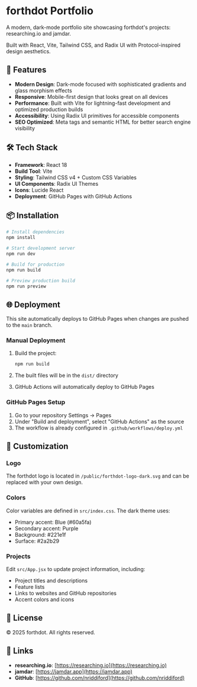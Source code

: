 # forthdot Portfolio

A modern, dark-mode portfolio site showcasing forthdot's projects: researching.io and jamdar.

Built with React, Vite, Tailwind CSS, and Radix UI with Protocol-inspired design aesthetics.

## 🚀 Features

- **Modern Design**: Dark-mode focused with sophisticated gradients and glass morphism effects
- **Responsive**: Mobile-first design that looks great on all devices
- **Performance**: Built with Vite for lightning-fast development and optimized production builds
- **Accessibility**: Using Radix UI primitives for accessible components
- **SEO Optimized**: Meta tags and semantic HTML for better search engine visibility

## 🛠️ Tech Stack

- **Framework**: React 18
- **Build Tool**: Vite
- **Styling**: Tailwind CSS v4 + Custom CSS Variables
- **UI Components**: Radix UI Themes
- **Icons**: Lucide React
- **Deployment**: GitHub Pages with GitHub Actions

## 📦 Installation

```bash
# Install dependencies
npm install

# Start development server
npm run dev

# Build for production
npm run build

# Preview production build
npm run preview
```

## 🌐 Deployment

This site automatically deploys to GitHub Pages when changes are pushed to the `main` branch.

### Manual Deployment

1. Build the project:

   ```bash
   npm run build
   ```

2. The built files will be in the `dist/` directory

3. GitHub Actions will automatically deploy to GitHub Pages

### GitHub Pages Setup

1. Go to your repository Settings → Pages
2. Under "Build and deployment", select "GitHub Actions" as the source
3. The workflow is already configured in `.github/workflows/deploy.yml`

## 📝 Customization

### Logo

The forthdot logo is located in `/public/forthdot-logo-dark.svg` and can be replaced with your own design.

### Colors

Color variables are defined in `src/index.css`. The dark theme uses:

- Primary accent: Blue (#60a5fa)
- Secondary accent: Purple
- Background: #221e1f
- Surface: #2a2b29

### Projects

Edit `src/App.jsx` to update project information, including:

- Project titles and descriptions
- Feature lists
- Links to websites and GitHub repositories
- Accent colors and icons

## 📄 License

© 2025 forthdot. All rights reserved.

## 🔗 Links

- **researching.io**: [https://researching.io](https://researching.io)
- **jamdar**: [https://jamdar.app](https://jamdar.app)
- **GitHub**: [https://github.com/nriddiford](https://github.com/nriddiford)
